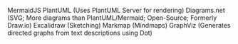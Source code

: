 MermaidJS
PlantUML (Uses PlantUML Server for rendering)
Diagrams.net (SVG; More diagrams than PlantUML/Mermaid; Open-Source; Formerly Draw.io)
Excalidraw (Sketching)
Markmap (Mindmaps)
GraphViz (Generates directed graphs from text descriptions using Dot)